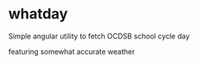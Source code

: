 # whatday
Simple angular utility to fetch OCDSB school cycle day

featuring somewhat accurate weather
